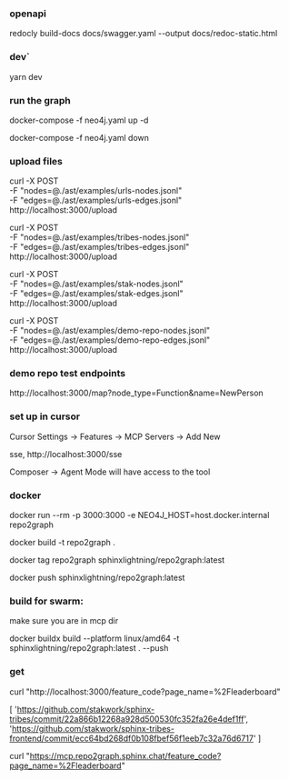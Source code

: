 ### openapi

redocly build-docs docs/swagger.yaml --output docs/redoc-static.html

### dev`

yarn dev

### run the graph

docker-compose -f neo4j.yaml up -d

docker-compose -f neo4j.yaml down

### upload files

curl -X POST \
 -F "nodes=@./ast/examples/urls-nodes.jsonl" \
 -F "edges=@./ast/examples/urls-edges.jsonl" \
 http://localhost:3000/upload

curl -X POST \
 -F "nodes=@./ast/examples/tribes-nodes.jsonl" \
 -F "edges=@./ast/examples/tribes-edges.jsonl" \
 http://localhost:3000/upload

curl -X POST \
 -F "nodes=@./ast/examples/stak-nodes.jsonl" \
 -F "edges=@./ast/examples/stak-edges.jsonl" \
 http://localhost:3000/upload

curl -X POST \
 -F "nodes=@./ast/examples/demo-repo-nodes.jsonl" \
 -F "edges=@./ast/examples/demo-repo-edges.jsonl" \
 http://localhost:3000/upload

### demo repo test endpoints

http://localhost:3000/map?node_type=Function&name=NewPerson

### set up in cursor

Cursor Settings -> Features -> MCP Servers -> Add New

sse, http://localhost:3000/sse

Composer -> Agent Mode will have access to the tool

### docker

docker run --rm -p 3000:3000 -e NEO4J_HOST=host.docker.internal repo2graph

docker build -t repo2graph .

docker tag repo2graph sphinxlightning/repo2graph:latest

docker push sphinxlightning/repo2graph:latest

### build for swarm:

make sure you are in mcp dir

docker buildx build --platform linux/amd64 -t sphinxlightning/repo2graph:latest . --push

### get

curl "http://localhost:3000/feature_code?page_name=%2Fleaderboard"

[
'https://github.com/stakwork/sphinx-tribes/commit/22a866b12268a928d500530fc352fa26e4def1ff',
'https://github.com/stakwork/sphinx-tribes-frontend/commit/ecc64bd268df0b108fbef56f1eeb7c32a76d6717'
]

curl "https://mcp.repo2graph.sphinx.chat/feature_code?page_name=%2Fleaderboard"
